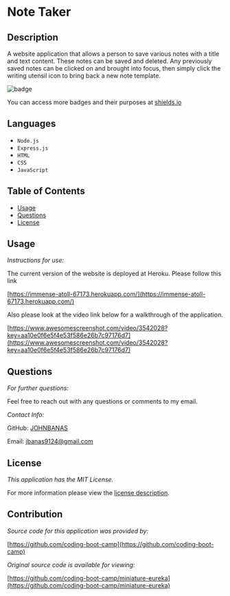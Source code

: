 # Note Taker

## Description

A website application that allows a person to save various notes with a title and text content. These notes can be saved and deleted. Any previously saved notes can be clicked on and brought into focus, then simply click the writing utensil icon to bring back a new note template.

![badge](https://img.shields.io/badge/license-MITLicense-brightorange)

You can access more badges and their purposes at [shields.io](https://shields.io)

## Languages 

* `Node.js` 
* `Express.js` 
* `HTML` 
* `CSS` 
* `JavaScript`

## Table of Contents
  * [Usage](#usage)
  * [Questions](#questions)
  * [License](#license)
    
    
      
## Usage

  _Instructions for use:_

  The current version of the website is deployed at Heroku. Please follow this link  

  [https://immense-atoll-67173.herokuapp.com/](https://immense-atoll-67173.herokuapp.com/)
  
  Also please look at the video link below for a walkthrough of the application. 

  [https://www.awesomescreenshot.com/video/3542028?key=aa10e0f6e5f4e53f586e26b7c97176d7](https://www.awesomescreenshot.com/video/3542028?key=aa10e0f6e5f4e53f586e26b7c97176d7)
      
## Questions
      
  _For further questions:_

  Feel free to reach out with any questions or comments to my email.
  
  _Contact Info:_

  GitHub: [JOHNBANAS](https://github.com/JOHNBANAS)

  Email: [jbanas9124@gmail.com](mailto:jbanas9124@gmail.com)
    
## License

      
  _This application has the MIT License._
      
  For more information please view the [license description](https://choosealicense.com/licenses/mit/).

## Contribution

_Source code for this application was provided by:_

[https://github.com/coding-boot-camp](https://github.com/coding-boot-camp)

_Original source code is available for viewing:_

[https://github.com/coding-boot-camp/miniature-eureka](https://github.com/coding-boot-camp/miniature-eureka)
  
  